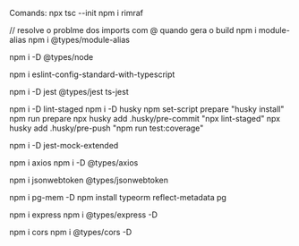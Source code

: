 Comands:
npx tsc --init
npm i rimraf

// resolve o problme dos imports com @ quando gera o build
npm i module-alias
npm i @types/module-alias

npm i -D @types/node

npm i eslint-config-standard-with-typescript

npm i -D jest @types/jest ts-jest

npm i -D lint-staged
npm i -D husky
npm set-script prepare "husky install"
npm run prepare
npx husky add .husky/pre-commit "npx lint-staged"
npx husky add .husky/pre-push "npm run test:coverage"

npm i -D jest-mock-extended

npm i axios
 npm i -D @types/axios

npm i jsonwebtoken @types/jsonwebtoken

npm i pg-mem -D
npm install typeorm  reflect-metadata pg

npm i express
npm i @types/express -D

npm i cors
npm i @types/cors -D
